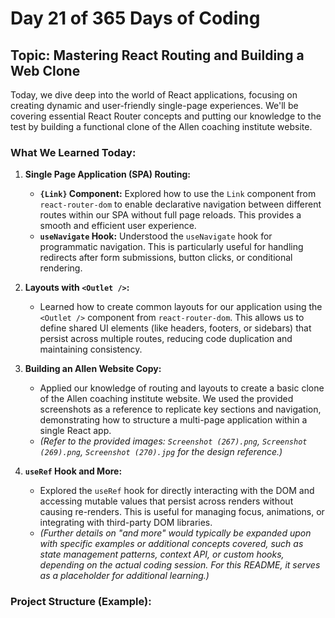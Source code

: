 # Day 21 of 365 Days of Coding

## Topic: Mastering React Routing and Building a Web Clone

Today, we dive deep into the world of React applications, focusing on creating dynamic and user-friendly single-page experiences. We'll be covering essential React Router concepts and putting our knowledge to the test by building a functional clone of the Allen coaching institute website.

### What We Learned Today:

1.  **Single Page Application (SPA) Routing:**
    * **`{Link}` Component:** Explored how to use the `Link` component from `react-router-dom` to enable declarative navigation between different routes within our SPA without full page reloads. This provides a smooth and efficient user experience.
    * **`useNavigate` Hook:** Understood the `useNavigate` hook for programmatic navigation. This is particularly useful for handling redirects after form submissions, button clicks, or conditional rendering.

2.  **Layouts with `<Outlet />`:**
    * Learned how to create common layouts for our application using the `<Outlet />` component from `react-router-dom`. This allows us to define shared UI elements (like headers, footers, or sidebars) that persist across multiple routes, reducing code duplication and maintaining consistency.

3.  **Building an Allen Website Copy:**
    * Applied our knowledge of routing and layouts to create a basic clone of the Allen coaching institute website. We used the provided screenshots as a reference to replicate key sections and navigation, demonstrating how to structure a multi-page application within a single React app.
    * *(Refer to the provided images: `Screenshot (267).png`, `Screenshot (269).png`, `Screenshot (270).jpg` for the design reference.)*

4.  **`useRef` Hook and More:**
    * Explored the `useRef` hook for directly interacting with the DOM and accessing mutable values that persist across renders without causing re-renders. This is useful for managing focus, animations, or integrating with third-party DOM libraries.
    * *(Further details on "and more" would typically be expanded upon with specific examples or additional concepts covered, such as state management patterns, context API, or custom hooks, depending on the actual coding session. For this README, it serves as a placeholder for additional learning.)*

### Project Structure (Example):